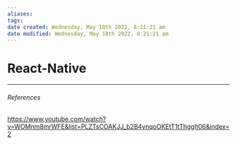 ```yaml
---
aliases: 
tags: 
date created: Wednesday, May 18th 2022, 8:21:21 am
date modified: Wednesday, May 18th 2022, 8:21:21 am
---
```


# React-Native

---

###### References
https://www.youtube.com/watch?v=WOMnm8mrWFE&list=PLZTsCOAKJJ_b2B4ynqoOKEtT1tThggh06&index=2